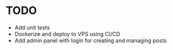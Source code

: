 # TODO

- Add unit tests
- Dockerize and deploy to VPS using CI/CD
- Add admin panel with login for creating and managing posts
